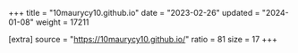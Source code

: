 +++
title = "10maurycy10.github.io"
date = "2023-02-26"
updated = "2024-01-08"
weight = 17211

[extra]
source = "https://10maurycy10.github.io/"
ratio = 81
size = 17
+++
